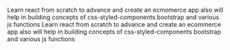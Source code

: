 Learn react from scratch to advance and create an ecmomerce app  also will help in building concepts of css-styled-components bootstrap and various js functions
Learn react from scratch to advance and create an ecommerce app also will help in building concepts of css-styled-components bootstrap and various js functions
